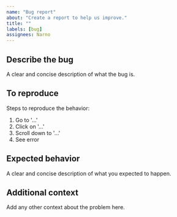 ```yaml
---
name: "Bug report"
about: "Create a report to help us improve."
title: ""
labels: [bug]
assignees: Narno
---
```


## Describe the bug

A clear and concise description of what the bug is.

## To reproduce

Steps to reproduce the behavior:

1. Go to '...'
2. Click on '...'
3. Scroll down to '...'
4. See error

## Expected behavior

A clear and concise description of what you expected to happen.

## Additional context

Add any other context about the problem here.

